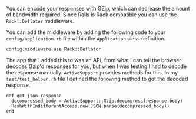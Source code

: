 You can encode your responses with GZip, which can decrease the amount of 
bandwidth required. Since Rails is Rack compatible you can use the 
`Rack::Deflator` middleware. 

You can add the middleware by adding the following code to your 
`config/application.rb` file within the `Application` class 
definition. 

```
config.middleware.use Rack::Deflator
```

The app that I added this to was an API, from what I can tell 
the browser decodes Gzip'd responses for you, but when I was 
testing I had to decode the response manually. `ActiveSupport` 
provides methods for this. In my `test/test_helper.rb` file I 
defined the following method to get the decoded response. 

```
def get_json_response
  decompressed_body = ActiveSupport::Gzip.decompress(response.body)
  HashWithIndifferentAccess.new(JSON.parse(decompressed_body))
end
```
